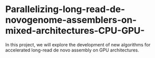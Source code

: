 # Parallelizing-long-read-de-novogenome-assemblers-on-mixed-architectures-CPU-GPU-
In this project, we will explore the development of new algorithms for accelerated long-read de novo assembly on GPU architectures.
